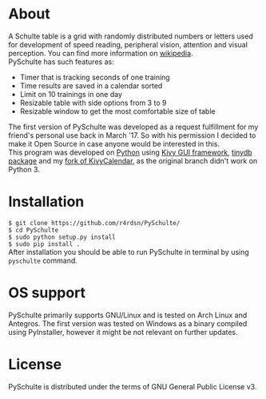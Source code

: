 # About
A Schulte table is a grid with randomly distributed numbers or letters used for development of speed reading, peripheral vision, attention and visual perception. You can find more information on [wikipedia](https://en.wikipedia.org/wiki/Schulte_table).  
PySchulte has such features as:  
* Timer that is tracking seconds of one training
* Time results are saved in a calendar sorted
* Limit on 10 trainings in one day
* Resizable table with side options from 3 to 9
* Resizable window to get the most comfortable size of table

The first version of PySchulte was developed as a request fulfillment for my friend's personal use back in March '17. So with his permission I decided to make it Open Source in case anyone would be interested in this.  
This program was developed on [Python](https://python.org/) using [Kivy GUI framework](https://github.com/kivy/kivy), [tinydb package](https://github.com/msiemens/tinydb) and my [fork of KivyCalendar](https://bitbucket.org/r4rdsn/kivycalendar/src/5009ae3862ef55022b1d48910ef0899828d4f62a/), as the original branch didn't work on Python 3.


# Installation
```$ git clone https://github.com/r4rdsn/PySchulte/```  
```$ cd PySchulte```   
```$ sudo python setup.py install```  
```$ sudo pip install .```  
After installation you should be able to run PySchulte in terminal by using ```pyschulte``` command. 


# OS support
PySchulte primarily supports GNU/Linux and is tested on Arch Linux and Antegros. The first version was tested on Windows as a binary compiled using PyInstaller, however it might be not relevant on further updates.


# License
PySchulte is distributed under the terms of GNU General Public License v3.